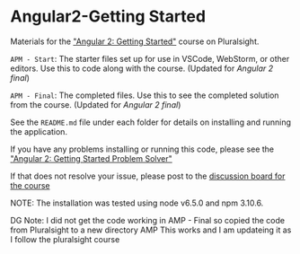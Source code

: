# Angular2-Getting Started
Materials for the ["Angular 2: Getting Started"](http://bit.ly/Angular2-GettingStarted) course on Pluralsight.

`APM - Start`: The starter files set up for use in VSCode, WebStorm, or other editors. Use this to code along with the course. (Updated for <i>Angular 2 final</i>)

`APM - Final`: The completed files. Use this to see the completed solution from the course. (Updated for <i>Angular 2 final</i>)

See the `README.md` file under each folder for details on installing and running the application.

If you have any problems installing or running this code, please see the ["Angular 2: Getting Started Problem Solver"](http://blogs.msmvps.com/deborahk/angular-2-getting-started-problem-solver/)

If that does not resolve your issue, please post to the [discussion board for the course](https://app.pluralsight.com/library/courses/angular-2-getting-started-update/discussion)

NOTE: The installation was tested using node v6.5.0 and npm 3.10.6.

DG Note:
I did not get the code working in AMP - Final so copied the code from Pluralsight to a new directory AMP
This works and I am updateing it as I follow the pluralsight course
